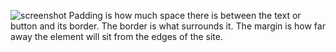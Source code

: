![screenshot](./images/screenshot.12.png)
Padding is how much space there is between the text or button and its border. The border is what surrounds it. The margin is how far away the element will sit from the edges of the site. 
